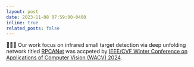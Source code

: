 ```yaml
---
layout: post
date: 2023-11-08 07:59:00-0400
inline: true
related_posts: false
---
```


🎉🎉🎉 Our work focus on infrared small target detection via deep unfolding network titled [RPCANet](https://arxiv.org/abs/2311.00917) was accpeted by [IEEE/CVF Winter Conference on Applications of Computer Vision (WACV) 2024](https://wacv2024.thecvf.com/).